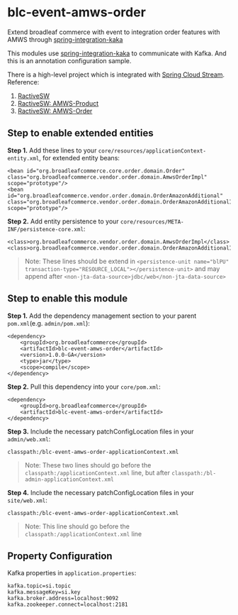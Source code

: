# blc-event-amws-order
Extend broadleaf commerce with event to integration order features with AMWS through [spring-integration-kaka](https://github.com/spring-projects/spring-integration-kafka)

This modules use [spring-integration-kaka](https://github.com/spring-projects/spring-integration-kafka) to communicate with Kafka. And this is an annotation configuration sample.

There is a high-level project which is integrated with [Spring Cloud Stream](https://github.com/spring-cloud/spring-cloud-stream).  
Reference:   
1. [RactiveSW](https://github.com/reactivesw)  
2. [RactiveSW: AMWS-Product](https://github.com/reactivesw/amws_product)  
3. [RactiveSW: AMWS-Order](https://github.com/reactivesw/amws_order)  

## Step to enable extended entities

**Step 1.** Add these lines to your `core/resources/applicationContext-entity.xml`, for extended entity beans:

```
<bean id="org.broadleafcommerce.core.order.domain.Order" class="org.broadleafcommerce.vendor.order.domain.AmwsOrderImpl" scope="prototype"/>
<bean id="org.broadleafcommerce.vendor.order.domain.OrderAmazonAdditional" class="org.broadleafcommerce.vendor.order.domain.OrderAmazonAdditionalImpl" scope="prototype"/>
```

**Step 2.** Add entity persistence to your `core/resources/META-INF/persistence-core.xml`:

```
<class>org.broadleafcommerce.vendor.order.domain.AmwsOrderImpl</class>
<class>org.broadleafcommerce.vendor.order.domain.OrderAmazonAdditionalImpl</class>
```
>Note: These lines should be extend in `<persistence-unit name="blPU" transaction-type="RESOURCE_LOCAL"></persistence-unit>` and may append after `<non-jta-data-source>jdbc/web</non-jta-data-source>`

## Step to enable this module

**Step 1.** Add the dependency management section to your parent `pom.xml`(e.g. `admin/pom.xml`):

```
<dependency>
    <groupId>org.broadleafcommerce</groupId>
    <artifactId>blc-event-amws-order</artifactId>
    <version>1.0.0-GA</version>
    <type>jar</type>
    <scope>compile</scope>
</dependency>
```
**Step 2.** Pull this dependency into your `core/pom.xml`:

```
<dependency>
    <groupId>org.broadleafcommerce</groupId>
    <artifactId>blc-event-amws-order</artifactId>
</dependency>
```
**Step 3.** Include the necessary patchConfigLocation files in your `admin/web.xml`:

```
classpath:/blc-event-amws-order-applicationContext.xml
```
>Note: These two lines should go before the `classpath:/applicationContext.xml` line, but after `classpath:/bl-admin-applicationContext.xml`

**Step 4.** Include the necessary patchConfigLocation files in your `site/web.xml`:

```
classpath:/blc-event-amws-order-applicationContext.xml
```
>Note: This line should go before the `classpath:/applicationContext.xml` line

## Property Configuration

Kafka properties in `application.properties`:

```
kafka.topic=si.topic
kafka.messageKey=si.key
kafka.broker.address=localhost:9092
kafka.zookeeper.connect=localhost:2181
```
